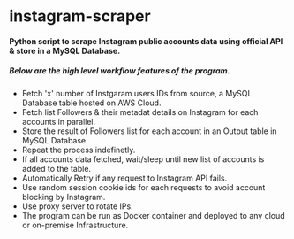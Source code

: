 # instagram-scraper

#### Python script to scrape Instagram public accounts data using official API & store in a MySQL Database.

##### Below are the high level workflow features of the program.

 
- Fetch 'x' number of Instgaram users IDs from source, a MySQL Database table hosted on AWS Cloud.
- Fetch list Followers & their metadat details on Instagram for each accounts in parallel.
- Store the result of Followers list for each account in an Output table in MySQL Database.
- Repeat the process indefinetly.
- If all accounts data fetched, wait/sleep until new list of accounts is added to the table.
- Automatically Retry if any request to Instagram API fails.
- Use random session cookie ids for each requests to avoid account blocking by Instagram.
- Use proxy server to rotate IPs.
- The program can be run as Docker container and deployed to any cloud or on-premise Infrastructure.
